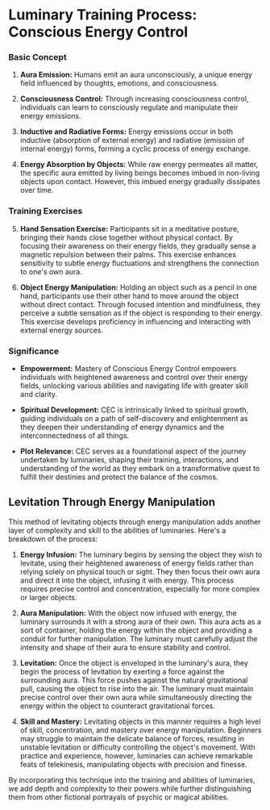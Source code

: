 # Luminary Training Process: Conscious Energy Control

### Basic Concept
1. **Aura Emission:** Humans emit an aura unconsciously, a unique energy field influenced by thoughts, emotions, and consciousness.

2. **Consciousness Control:** Through increasing consciousness control, individuals can learn to consciously regulate and manipulate their energy emissions.

3. **Inductive and Radiative Forms:** Energy emissions occur in both inductive (absorption of external energy) and radiative (emission of internal energy) forms, forming a cyclic process of energy exchange.

4. **Energy Absorption by Objects:** While raw energy permeates all matter, the specific aura emitted by living beings becomes imbued in non-living objects upon contact. However, this imbued energy gradually dissipates over time.

### Training Exercises
5. **Hand Sensation Exercise:** Participants sit in a meditative posture, bringing their hands close together without physical contact. By focusing their awareness on their energy fields, they gradually sense a magnetic repulsion between their palms. This exercise enhances sensitivity to subtle energy fluctuations and strengthens the connection to one's own aura.

6. **Object Energy Manipulation:** Holding an object such as a pencil in one hand, participants use their other hand to move around the object without direct contact. Through focused intention and mindfulness, they perceive a subtle sensation as if the object is responding to their energy. This exercise develops proficiency in influencing and interacting with external energy sources.

### Significance
- **Empowerment:** Mastery of Conscious Energy Control empowers individuals with heightened awareness and control over their energy fields, unlocking various abilities and navigating life with greater skill and clarity.

- **Spiritual Development:** CEC is intrinsically linked to spiritual growth, guiding individuals on a path of self-discovery and enlightenment as they deepen their understanding of energy dynamics and the interconnectedness of all things.

- **Plot Relevance:** CEC serves as a foundational aspect of the journey undertaken by luminaries, shaping their training, interactions, and understanding of the world as they embark on a transformative quest to fulfill their destinies and protect the balance of the cosmos.


## Levitation Through Energy Manipulation

This method of levitating objects through energy manipulation adds another layer of complexity and skill to the abilities of luminaries. Here's a breakdown of the process:

1. **Energy Infusion:** The luminary begins by sensing the object they wish to levitate, using their heightened awareness of energy fields rather than relying solely on physical touch or sight. They then focus their own aura and direct it into the object, infusing it with energy. This process requires precise control and concentration, especially for more complex or larger objects.

2. **Aura Manipulation:** With the object now infused with energy, the luminary surrounds it with a strong aura of their own. This aura acts as a sort of container, holding the energy within the object and providing a conduit for further manipulation. The luminary must carefully adjust the intensity and shape of their aura to ensure stability and control.

3. **Levitation:** Once the object is enveloped in the luminary's aura, they begin the process of levitation by exerting a force against the surrounding aura. This force pushes against the natural gravitational pull, causing the object to rise into the air. The luminary must maintain precise control over their own aura while simultaneously directing the energy within the object to counteract gravitational forces.

4. **Skill and Mastery:** Levitating objects in this manner requires a high level of skill, concentration, and mastery over energy manipulation. Beginners may struggle to maintain the delicate balance of forces, resulting in unstable levitation or difficulty controlling the object's movement. With practice and experience, however, luminaries can achieve remarkable feats of telekinesis, manipulating objects with precision and finesse.

By incorporating this technique into the training and abilities of luminaries, we add depth and complexity to their powers while further distinguishing them from other fictional portrayals of psychic or magical abilities.